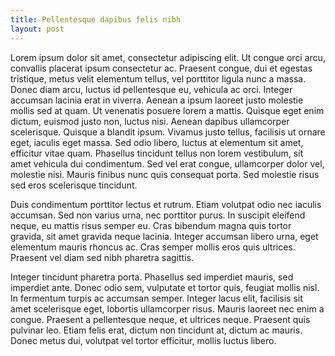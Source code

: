 ```yaml
---
title: Pellentesque dapibus felis nibh
layout: post
---
```

Lorem ipsum dolor sit amet, consectetur adipiscing elit. Ut congue orci arcu, convallis placerat ipsum consectetur ac. Praesent congue, dui et egestas tristique, metus velit elementum tellus, vel porttitor ligula nunc a massa. Donec diam arcu, luctus id pellentesque eu, vehicula ac orci. Integer accumsan lacinia erat in viverra. Aenean a ipsum laoreet justo molestie mollis sed at quam. Ut venenatis posuere lorem a mattis. Quisque eget enim dictum, euismod justo non, luctus nisi. Aenean dapibus ullamcorper scelerisque. Quisque a blandit ipsum. Vivamus justo tellus, facilisis ut ornare eget, iaculis eget massa. Sed odio libero, luctus at elementum sit amet, efficitur vitae quam. Phasellus tincidunt tellus non lorem vestibulum, sit amet vehicula dui condimentum. Sed vel erat congue, ullamcorper dolor vel, molestie nisi. Mauris finibus nunc quis consequat porta. Sed molestie risus sed eros scelerisque tincidunt.

Duis condimentum porttitor lectus et rutrum. Etiam volutpat odio nec iaculis accumsan. Sed non varius urna, nec porttitor purus. In suscipit eleifend neque, eu mattis risus semper eu. Cras bibendum magna quis tortor gravida, sit amet gravida neque lacinia. Integer accumsan libero urna, eget elementum mauris rhoncus ac. Cras semper mollis eros quis ultrices. Praesent vel diam sed nibh pharetra sagittis.

Integer tincidunt pharetra porta. Phasellus sed imperdiet mauris, sed imperdiet ante. Donec odio sem, vulputate et tortor quis, feugiat mollis nisl. In fermentum turpis ac accumsan semper. Integer lacus elit, facilisis sit amet scelerisque eget, lobortis ullamcorper risus. Mauris laoreet nec enim a congue. Praesent a pellentesque neque, et ultrices neque. Praesent quis pulvinar leo. Etiam felis erat, dictum non tincidunt at, dictum ac mauris. Donec metus dui, volutpat vel tortor efficitur, mollis luctus libero.
